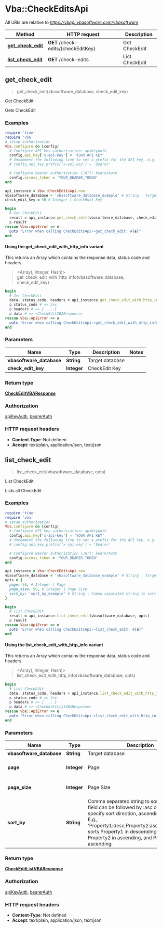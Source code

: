 # Vba::CheckEditsApi

All URIs are relative to *https://vbapi.vbasoftware.com/vbasoftware*

| Method | HTTP request | Description |
| ------ | ------------ | ----------- |
| [**get_check_edit**](CheckEditsApi.md#get_check_edit) | **GET** /check-edits/{checkEditKey} | Get CheckEdit |
| [**list_check_edit**](CheckEditsApi.md#list_check_edit) | **GET** /check-edits | List CheckEdit |


## get_check_edit

> <CheckEditVBAResponse> get_check_edit(vbasoftware_database, check_edit_key)

Get CheckEdit

Gets CheckEdit

### Examples

```ruby
require 'time'
require 'vba'
# setup authorization
Vba.configure do |config|
  # Configure API key authorization: apiKeyAuth
  config.api_key['x-api-key'] = 'YOUR API KEY'
  # Uncomment the following line to set a prefix for the API key, e.g. 'Bearer' (defaults to nil)
  # config.api_key_prefix['x-api-key'] = 'Bearer'

  # Configure Bearer authorization (JWT): bearerAuth
  config.access_token = 'YOUR_BEARER_TOKEN'
end

api_instance = Vba::CheckEditsApi.new
vbasoftware_database = 'vbasoftware_database_example' # String | Target database
check_edit_key = 56 # Integer | CheckEdit Key

begin
  # Get CheckEdit
  result = api_instance.get_check_edit(vbasoftware_database, check_edit_key)
  p result
rescue Vba::ApiError => e
  puts "Error when calling CheckEditsApi->get_check_edit: #{e}"
end
```

#### Using the get_check_edit_with_http_info variant

This returns an Array which contains the response data, status code and headers.

> <Array(<CheckEditVBAResponse>, Integer, Hash)> get_check_edit_with_http_info(vbasoftware_database, check_edit_key)

```ruby
begin
  # Get CheckEdit
  data, status_code, headers = api_instance.get_check_edit_with_http_info(vbasoftware_database, check_edit_key)
  p status_code # => 2xx
  p headers # => { ... }
  p data # => <CheckEditVBAResponse>
rescue Vba::ApiError => e
  puts "Error when calling CheckEditsApi->get_check_edit_with_http_info: #{e}"
end
```

### Parameters

| Name | Type | Description | Notes |
| ---- | ---- | ----------- | ----- |
| **vbasoftware_database** | **String** | Target database |  |
| **check_edit_key** | **Integer** | CheckEdit Key |  |

### Return type

[**CheckEditVBAResponse**](CheckEditVBAResponse.md)

### Authorization

[apiKeyAuth](../README.md#apiKeyAuth), [bearerAuth](../README.md#bearerAuth)

### HTTP request headers

- **Content-Type**: Not defined
- **Accept**: text/plain, application/json, text/json


## list_check_edit

> <CheckEditListVBAResponse> list_check_edit(vbasoftware_database, opts)

List CheckEdit

Lists all CheckEdit

### Examples

```ruby
require 'time'
require 'vba'
# setup authorization
Vba.configure do |config|
  # Configure API key authorization: apiKeyAuth
  config.api_key['x-api-key'] = 'YOUR API KEY'
  # Uncomment the following line to set a prefix for the API key, e.g. 'Bearer' (defaults to nil)
  # config.api_key_prefix['x-api-key'] = 'Bearer'

  # Configure Bearer authorization (JWT): bearerAuth
  config.access_token = 'YOUR_BEARER_TOKEN'
end

api_instance = Vba::CheckEditsApi.new
vbasoftware_database = 'vbasoftware_database_example' # String | Target database
opts = {
  page: 56, # Integer | Page
  page_size: 56, # Integer | Page Size
  sort_by: 'sort_by_example' # String | Comma separated string to sort by. Each sort field can be followed by :asc or :desc to specify sort direction, ascending is default. E.g., 'Property1:desc,Property2:asc,Property3:asc' sorts Property1 in descending order, Property2 in ascending, and Property3 in ascending.
}

begin
  # List CheckEdit
  result = api_instance.list_check_edit(vbasoftware_database, opts)
  p result
rescue Vba::ApiError => e
  puts "Error when calling CheckEditsApi->list_check_edit: #{e}"
end
```

#### Using the list_check_edit_with_http_info variant

This returns an Array which contains the response data, status code and headers.

> <Array(<CheckEditListVBAResponse>, Integer, Hash)> list_check_edit_with_http_info(vbasoftware_database, opts)

```ruby
begin
  # List CheckEdit
  data, status_code, headers = api_instance.list_check_edit_with_http_info(vbasoftware_database, opts)
  p status_code # => 2xx
  p headers # => { ... }
  p data # => <CheckEditListVBAResponse>
rescue Vba::ApiError => e
  puts "Error when calling CheckEditsApi->list_check_edit_with_http_info: #{e}"
end
```

### Parameters

| Name | Type | Description | Notes |
| ---- | ---- | ----------- | ----- |
| **vbasoftware_database** | **String** | Target database |  |
| **page** | **Integer** | Page | [optional][default to 1] |
| **page_size** | **Integer** | Page Size | [optional][default to 100] |
| **sort_by** | **String** | Comma separated string to sort by. Each sort field can be followed by :asc or :desc to specify sort direction, ascending is default. E.g., &#39;Property1:desc,Property2:asc,Property3:asc&#39; sorts Property1 in descending order, Property2 in ascending, and Property3 in ascending. | [optional] |

### Return type

[**CheckEditListVBAResponse**](CheckEditListVBAResponse.md)

### Authorization

[apiKeyAuth](../README.md#apiKeyAuth), [bearerAuth](../README.md#bearerAuth)

### HTTP request headers

- **Content-Type**: Not defined
- **Accept**: text/plain, application/json, text/json


